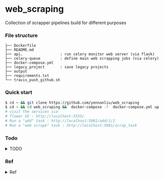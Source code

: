 # web_scraping

Collection of scrapper pipelines build for different purposes 

### File structure 

``` 
├── Dockerfile
├── README.md
├── api.                 : run celery monitor web server (via flask) 
├── celery-queue         : define main web scrapping jobs (via celery)
├── docker-compose.yml
├── legacy_project       : save legacy projects 
├── output
├── requirements.txt
└── travis_push_github.sh
```

### Quick start
```bash
$ cd ~ && git clone https://github.com/yennanliu/web_scraping
$ cd ~ && cd web_scraping &&  docker-compose -f  docker-compose.yml up 
# visit the services via 
# flower UI : http://localhost:5555/
# Run a "add" task : http://localhost:5001/add/1/2
# Run a "web scrape" task : http://localhost:5001/scrap_task
```

### Todo 
<details>
<summary>TODO</summary>

```
### Project level
1. Dockerize the project 
2. Run the scrapping (cron/paralel)jobs via Celery 
3. Deploy to Heroku cloud 
4. Add test 

### Programming level 
1. Add utility scripts that can get XPATH of all objects in html
2. Workflow that automate whole processes
3. Job management 
	- Multiprocessing
	- Asynchronous
	- Queue 
4. Scrapping tutorial 
5. Scrapy, Phantomjs 

### Others 
1. Web scrapping 101 tutorial 

```
</details>


### Ref 
<details>
<summary>Ref</summary>
- Scraping via Celery
	- https://www.pythoncircle.com/post/518/scraping-10000-tweets-in-60-seconds-using-celery-rabbitmq-and-docker-cluster-with-rotating-proxy/

- Travis push to github 
	- https://medium.com/@preslavrachev/using-travis-for-secure-building-and-deployment-to-github-5a97afcac113
	- https://gist.github.com/willprice/e07efd73fb7f13f917ea
	- https://www.vinaygopinath.me/blog/tech/commit-to-master-branch-on-github-using-travis-ci/
	- https://www.hidennis.tech/2015/07/07/deploy-blog-using-travis/
</details>
